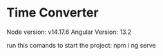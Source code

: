 # Time Converter
Node version: v14.17.6
Angular Version: 13.2

run this comands to start the project:
npm i
ng serve
